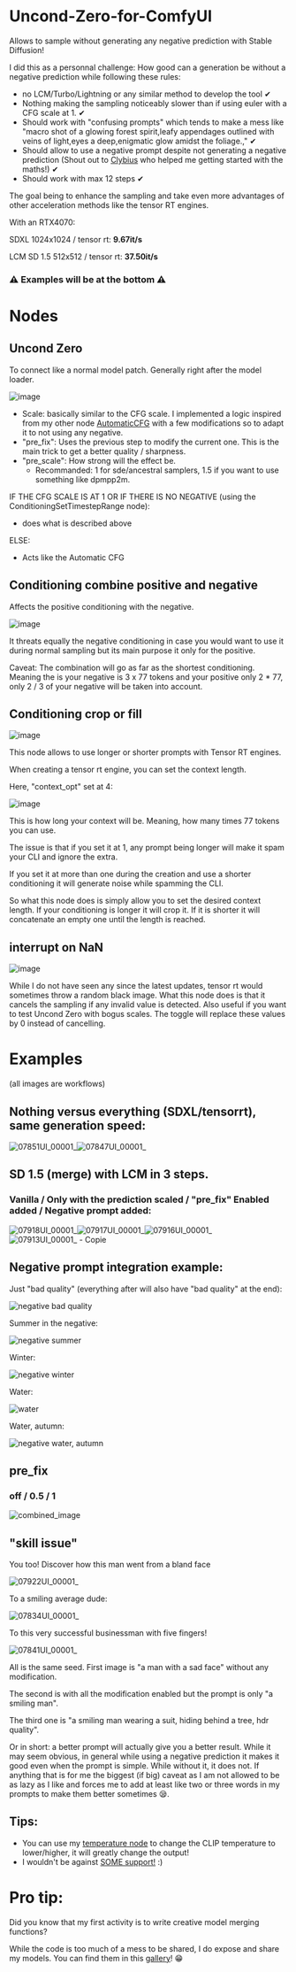 # Uncond-Zero-for-ComfyUI

Allows to sample without generating any negative prediction with Stable Diffusion!

I did this as a personnal challenge: How good can a generation be without a negative prediction while following these rules:

- no LCM/Turbo/Lightning or any similar method to develop the tool ✔
- Nothing making the sampling noticeably slower than if using euler with a CFG scale at 1. ✔
- Should work with "confusing prompts" which tends to make a mess like "macro shot of a glowing forest spirit,leafy appendages outlined with veins of light,eyes a deep,enigmatic glow amidst the foliage.," ✔
- Should allow to use a negative prompt despite not generating a negative prediction (Shout out to [Clybius](https://github.com/Clybius) who helped me getting started with the maths!) ✔
- Should work with max 12 steps ✔

The goal being to enhance the sampling and take even more advantages of other acceleration methods like the tensor RT engines.

With an RTX4070:

SDXL 1024x1024 / tensor rt: **9.67it/s**

LCM SD 1.5 512x512 / tensor rt: **37.50it/s**


### ⚠ Examples will be at the bottom ⚠

# Nodes

## Uncond Zero

To connect like a normal model patch. Generally right after the model loader.

![image](https://github.com/Extraltodeus/Uncond-Zero-for-ComfyUI/assets/15731540/53e6b2e3-db02-474c-a2ee-80c6a37e0b3d)

- Scale: basically similar to the CFG scale. I implemented a logic inspired from my other node [AutomaticCFG](https://github.com/Extraltodeus/ComfyUI-AutomaticCFG) with a few modifications so to adapt it to not using any negative.
- "pre_fix": Uses the previous step to modify the current one. This is the main trick to get a better quality / sharpness.
- "pre_scale": How strong will the effect be.
  - Recommanded: 1 for sde/ancestral samplers, 1.5 if you want to use something like dpmpp2m.
 
IF THE CFG SCALE IS AT 1 OR IF THERE IS NO NEGATIVE (using the ConditioningSetTimestepRange node):
- does what is described above
  
ELSE:
- Acts like the Automatic CFG


## Conditioning combine positive and negative

Affects the positive conditioning with the negative.

![image](https://github.com/Extraltodeus/Uncond-Zero-for-ComfyUI/assets/15731540/554b9f78-d882-4c1c-b411-7fda48347278)

It threats equally the negative conditioning in case you would want to use it during normal sampling but its main purpose it only for the positive.

Caveat: The combination will go as far as the shortest conditioning. Meaning the is your negative is 3 x 77 tokens and your positive only 2 * 77, only 2 / 3 of your negative will be taken into account.

## Conditioning crop or fill

![image](https://github.com/Extraltodeus/Uncond-Zero-for-ComfyUI/assets/15731540/bef97878-7280-4500-8790-caaf34e231cf)

This node allows to use longer or shorter prompts with Tensor RT engines.

When creating a tensor rt engine, you can set the context length.

Here, "context_opt" set at 4:

![image](https://github.com/Extraltodeus/Uncond-Zero-for-ComfyUI/assets/15731540/08a39c5c-aa44-4cc5-a1d1-2cb3d448707a)

This is how long your context will be. Meaning, how many times 77 tokens you can use.

The issue is that if you set it at 1, any prompt being longer will make it spam your CLI and ignore the extra.

If you set it at more than one during the creation and use a shorter conditioning it will generate noise while spamming the CLI.

So what this node does is simply allow you to set the desired context length. If your conditioning is longer it will crop it. If it is shorter it will concatenate an empty one until the length is reached.

## interrupt on NaN

![image](https://github.com/Extraltodeus/Uncond-Zero-for-ComfyUI/assets/15731540/70fdb4d2-64a8-4dca-a557-c45294f30197)

While I do not have seen any since the latest updates, tensor rt would sometimes throw a random black image. What this node does is that it cancels the sampling if any invalid value is detected. Also useful if you want to test Uncond Zero with bogus scales. The toggle will replace these values by 0 instead of cancelling.

# Examples

(all images are workflows)

## Nothing versus everything (SDXL/tensorrt), same generation speed:

![07851UI_00001_](https://github.com/Extraltodeus/Uncond-Zero-for-ComfyUI/assets/15731540/2e376064-96b7-4803-92e8-50baf59d6a1c)![07847UI_00001_](https://github.com/Extraltodeus/Uncond-Zero-for-ComfyUI/assets/15731540/596533a2-2e81-41ae-8100-100d06727f3c)

## SD 1.5 (merge) with LCM in 3 steps.

### Vanilla / Only with the prediction scaled / "pre_fix" Enabled added / Negative prompt added:

![07918UI_00001_](https://github.com/Extraltodeus/Uncond-Zero-for-ComfyUI/assets/15731540/f9160e85-2f3c-404f-a7ba-a1ba950d82a4)![07917UI_00001_](https://github.com/Extraltodeus/Uncond-Zero-for-ComfyUI/assets/15731540/4d4e5088-cc2c-4b07-9c02-acf4c2392f98)![07916UI_00001_](https://github.com/Extraltodeus/Uncond-Zero-for-ComfyUI/assets/15731540/ea139f23-7e85-4013-9613-10d6db5cfba6)![07913UI_00001_ - Copie](https://github.com/Extraltodeus/Uncond-Zero-for-ComfyUI/assets/15731540/14ddacde-aedb-429c-bdb5-f46bbb28816f)


## Negative prompt integration example:

Just "bad quality" (everything after will also have "bad quality" at the end):

![negative bad quality](https://github.com/Extraltodeus/Uncond-Zero-for-ComfyUI/assets/15731540/f3d8a9ae-b51f-4a27-bf5a-65005d4164ab)

Summer in the negative:

![negative summer](https://github.com/Extraltodeus/Uncond-Zero-for-ComfyUI/assets/15731540/c71509fa-4c8f-439f-b5ed-83dd9a132c97)

Winter:

![negative winter](https://github.com/Extraltodeus/Uncond-Zero-for-ComfyUI/assets/15731540/ae68410b-57d1-4aaf-82cb-ef9052c6ba4a)

Water:

![water](https://github.com/Extraltodeus/Uncond-Zero-for-ComfyUI/assets/15731540/b7d7ed84-d15b-4205-9f1a-dcd2f8f19c10)

Water, autumn:

![negative water, autumn](https://github.com/Extraltodeus/Uncond-Zero-for-ComfyUI/assets/15731540/43dc13fe-cde4-4bb7-8f5a-3329506ee6f9)


## pre_fix

### off / 0.5 / 1

![combined_image](https://github.com/Extraltodeus/Uncond-Zero-for-ComfyUI/assets/15731540/da973ee9-3da1-4447-9efd-4265bfe7a813)


## "skill issue"

You too! Discover how this man went from a bland face

![07922UI_00001_](https://github.com/Extraltodeus/Uncond-Zero-for-ComfyUI/assets/15731540/dc6f6f09-29f2-47f7-babc-de7159704240)

To a smiling average dude:

![07834UI_00001_](https://github.com/Extraltodeus/Uncond-Zero-for-ComfyUI/assets/15731540/b6049233-01c7-4905-a841-1f44861cc040)

To this very successful businessman with five fingers!

![07841UI_00001_](https://github.com/Extraltodeus/Uncond-Zero-for-ComfyUI/assets/15731540/71e88533-7e7c-43de-98a5-43f48cf58035)

All is the same seed. First image is "a man with a sad face" without any modification.

The second is with all the modification enabled but the prompt is only "a smiling man".

The third one is "a smiling man wearing a suit, hiding behind a tree, hdr quality".

Or in short: a better prompt will actually give you a better result. While it may seem obvious, in general while using a negative prediction it makes it good even when the prompt is simple. While without it, it does not. If anything that is for me the biggest (if big) caveat as I am not allowed to be as lazy as I like and forces me to add at least like two or three words in my prompts to make them better sometimes 😪.

## Tips:

- You can use my [temperature node](https://github.com/Extraltodeus/Stable-Diffusion-temperature-settings) to change the CLIP temperature to lower/higher, it will greatly change the output!
- I wouldn't be against [SOME support!](https://www.patreon.com/extraltodeus) :)



# Pro tip:

Did you know that my first activity is to write creative model merging functions?

While the code is too much of a mess to be shared, I do expose and share my models. You can find them in this [gallery](https://github.com/Extraltodeus/shared_models_galleries)! 😁
